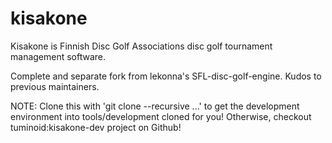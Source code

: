 kisakone
========

Kisakone is Finnish Disc Golf Associations disc golf tournament management software.

Complete and separate fork from lekonna's SFL-disc-golf-engine. Kudos to previous maintainers.

NOTE: Clone this with 'git clone --recursive ...' to get the development environment into tools/development cloned for you! Otherwise, checkout tuminoid:kisakone-dev project on Github!
